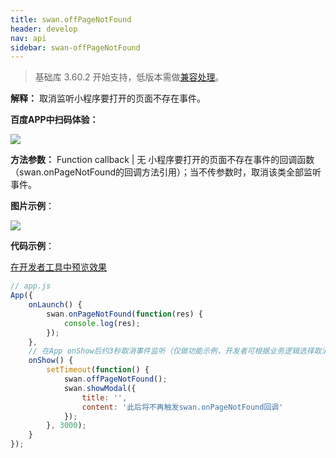 ```yaml
---
title: swan.offPageNotFound
header: develop
nav: api
sidebar: swan-offPageNotFound
---
```

 
> 基础库 3.60.2 开始支持，低版本需做[兼容处理](https://smartprogram.baidu.com/docs/develop/swan/compatibility/)。

**解释：** 取消监听小程序要打开的页面不存在事件。

**百度APP中扫码体验：**

<img src="https://b.bdstatic.com/miniapp/assets/images/doc_demo/offPageNotFound.png"  class="demo-qrcode-image" />


**方法参数：** Function callback | 无
小程序要打开的页面不存在事件的回调函数（swan.onPageNotFound的回调方法引用）；当不传参数时，取消该类全部监听事件。

**图片示例**：

<div class="m-doc-custom-examples">
    <div class="m-doc-custom-examples-correct">
        <img src="https://b.bdstatic.com/miniapp/images/offPageNotFound.gif">
    </div>
    <div class="m-doc-custom-examples-correct">
        <img src=" ">
    </div>
    <div class="m-doc-custom-examples-correct">
        <img src=" ">
    </div>     
</div>

**代码示例**：

<a href="swanide://fragment/972f69ca3f6e83cd0a43548655c752951573101506473" title="在开发者工具中预览效果" target="_self">在开发者工具中预览效果</a>

```js
// app.js
App({
    onLaunch() {
        swan.onPageNotFound(function(res) {
            console.log(res);
        });
    },
    // 在App onShow后约3秒取消事件监听（仅做功能示例，开发者可根据业务逻辑选择取消监听时机）
    onShow() {
        setTimeout(function() {
            swan.offPageNotFound();
            swan.showModal({
                title: '',
                content: '此后将不再触发swan.onPageNotFound回调'
            });
        }, 3000);
    }
});
```